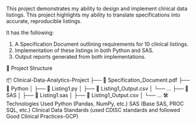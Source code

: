 This project demonstrates my ability to design and implement clinical data listings. This project highlights my ability to translate specifications into accurate, reproducible listings.

It has the following:

1. A Specification Document outlining requirements for 10 clinical listings.
2. Implementation of these listings in both Python and SAS.
3. Output reports generated from both implementations.


📁 Project Structure

📦 Clinical-Data-Analytics-Project
├── 📄 Specification_Document.pdf
├── 📂 Python
│   ├── 📄 Listing1.py
│   ├── 📄 Listing1_Output.csv
│   └── ...
├── 📂 SAS
│   ├── 📄 Listing1.sas
│   ├── 📄 Listing1_Output.csv
│   └── ...
🛠️ Technologies Used
Python (Pandas, NumPy, etc.)
SAS (Base SAS, PROC SQL, etc.)
Clinical Data Standards (used CDISC standards and followed Good Clinical Practices-GCP)